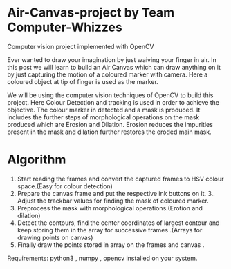 # Air-Canvas-project by Team Computer-Whizzes
Computer vision project implemented with OpenCV

Ever wanted to draw your imagination by just waiving your finger in air. In this post we will learn to build an Air Canvas which can draw anything on it by just capturing the motion of a coloured marker with camera. Here a coloured object at tip of finger is used as the marker.

We will be using the computer vision techniques of OpenCV to build this project. Here Colour Detection and tracking is used in order to achieve the objective. The colour marker in detected and a mask is produced. It includes the further steps of morphological operations on the mask produced which are Erosion and Dilation. Erosion reduces the impurities present in the mask and dilation further restores the eroded main mask.

# Algorithm

1. Start reading the frames and convert the captured frames to HSV colour space.(Easy for colour detection)
2. Prepare the canvas frame and put the respective ink buttons on it.
3.. Adjust the trackbar values for finding the mask of coloured marker.
4. Preprocess the mask with morphological operations.(Erotion and dilation)
5. Detect the contours, find the center coordinates of largest contour and keep storing them in the array for successive frames .(Arrays for drawing points on canvas)
6. Finally draw the points stored in array on the frames and canvas .

Requirements: python3 , numpy , opencv installed on your system.
